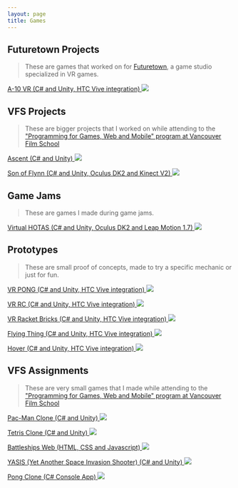 ```yaml
---
layout: page
title: Games
---
```


## Futuretown Projects

> These are games that worked on for <a href="http://futuretown.io" target="_blank">Futuretown</a>, a game studio specialized in VR games.

<p class="portfolio-entry">
<a href="{{ site.baseurl }}games/a-10">
A-10 VR (C# and Unity, HTC Vive integration)
<img src="{{ site.baseurl }}public/images/games/a-10/header.png">
</a>
</p>

## VFS Projects

> These are bigger projects that I worked on while attending to the <a href="https://vfs.edu/programs/programming" target="_blank">"Programming for Games, Web and Mobile" program at Vancouver Film School</a>

<p class="portfolio-entry">
<a href="{{ site.baseurl }}games/ascent">
Ascent (C# and Unity)
<img src="{{ site.baseurl }}public/images/games/ascent/header.png">
</a>
</p>

<p class="portfolio-entry">
<a href="{{ site.baseurl }}games/son-of-flynn">
Son of Flynn (C# and Unity, Oculus DK2 and Kinect V2)
<img src="{{ site.baseurl }}public/images/games/son-of-flynn/header.png">
</a>
</p>

## Game Jams

> These are games I made during game jams.


<p class="portfolio-entry">
<a href="{{ site.baseurl }}games/virtual-hotas">
Virtual HOTAS (C# and Unity, Oculus DK2 and Leap Motion 1.7)
<img src="{{ site.baseurl }}public/images/games/virtual-hotas/header.png">
</a>
</p>

## Prototypes

> These are small proof of concepts, made to try a specific mechanic or just for fun.

<p class="portfolio-entry">
<a href="{{ site.baseurl }}games/vr-pong">
VR PONG (C# and Unity, HTC Vive integration)
<img src="{{ site.baseurl }}public/images/games/vr-pong/header.png">
</a>
</p>

<p class="portfolio-entry">
<a href="{{ site.baseurl }}games/vr-rc">
VR RC (C# and Unity, HTC Vive integration)
<img src="{{ site.baseurl }}public/images/games/vr-rc/header.png">
</a>
</p>

<p class="portfolio-entry">
<a href="{{ site.baseurl }}games/vr-racket-bricks">
VR Racket Bricks (C# and Unity, HTC Vive integration)
<img src="{{ site.baseurl }}public/images/games/vr-racket-bricks/header.png">
</a>
</p>

<p class="portfolio-entry">
<a href="{{ site.baseurl }}games/flying-thing">
Flying Thing (C# and Unity, HTC Vive integration)
<img src="{{ site.baseurl }}public/images/games/flying-thing/header.png">
</a>
</p>

<p class="portfolio-entry">
<a href="{{ site.baseurl }}games/hover">
Hover (C# and Unity, HTC Vive integration)
<img src="{{ site.baseurl }}public/images/games/hover/header.png">
</a>
</p>

## VFS Assignments

> These are very small games that I made while attending to the <a href="https://vfs.edu/programs/programming" target="_blank">"Programming for Games, Web and Mobile" program at Vancouver Film School</a>

<p class="portfolio-entry">
<a href="{{ site.baseurl }}games/pacman">
Pac-Man Clone (C# and Unity)
<img src="{{ site.baseurl }}public/images/games/pacman/header.png">
</a>
</p>

<p class="portfolio-entry">
<a href="{{ site.baseurl }}games/tetris">
Tetris Clone (C# and Unity)
<img src="{{ site.baseurl }}public/images/games/tetris/header.png">
</a>
</p>

<p class="portfolio-entry">
<a href="{{ site.baseurl }}games/battleships">
Battleships Web (HTML, CSS and Javascript)
<img src="{{ site.baseurl }}public/images/games/battleships/header.jpg">
</a>
</p>

<p class="portfolio-entry">
<a href="{{ site.baseurl }}games/yasis">
YASIS (Yet Another Space Invasion Shooter) (C# and Unity)
<img src="{{ site.baseurl }}public/images/games/yasis/header.png">
</a>
</p>

<p class="portfolio-entry">
<a href="{{ site.baseurl }}games/console-pong">
Pong Clone (C# Console App)
<img src="{{ site.baseurl }}public/images/games/console-pong/header.jpg">
</a>
</p>